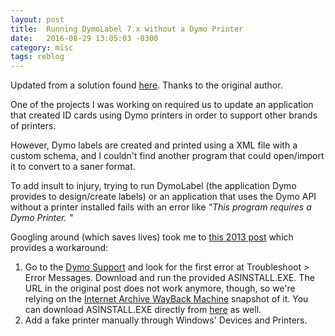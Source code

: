 ```yaml
---
layout: post
title:  Running DymoLabel 7.x without a Dymo Printer
date:   2016-08-29 13:05:03 -0300
category: misc
tags: reblog
---
```


Updated from a solution found [here][original-post]. Thanks to the original author.

One of the projects I was working on required us to update an application that created ID cards using Dymo printers in order to support other brands of printers. 

However, Dymo labels are created and printed using a XML file with a custom schema, and I couldn't find another program that could open/import it to convert to a saner format.

To add insult to injury, trying to run DymoLabel (the application Dymo provides to design/create labels) or an application that uses the Dymo API without a printer installed fails with an error like *"This program requires a Dymo Printer. "*

Googling around (which saves lives) took me to [this 2013 post][original-post] which provides a workaround:

1. Go to the [Dymo Support][dymo-wayback-machine] and look for the first error at Troubleshoot > Error Messages. Download and run the provided ASINSTALL.EXE. The URL in the original post does not work anymore, though, so we're relying on the [Internet Archive WayBack Machine][wayback-machine] snapshot of it. You can download ASINSTALL.EXE directly from [here][asinstall.exe] as well.
2. Add a fake printer manually through Windows' Devices and Printers.


[original-post]: http://windycitytech.blogspot.com.br/2013/06/running-dymo-label-without-dymo-printer.html 
[dymo-wayback-machine]: https://web.archive.org/web/20120216022217/http://global.dymo.com/enGB/Troubleshooting/LabelWriter_320.html
[wayback-machine]: https://archive.org/web/
[asinstall.exe]: /assets/files/asinstall.exe
